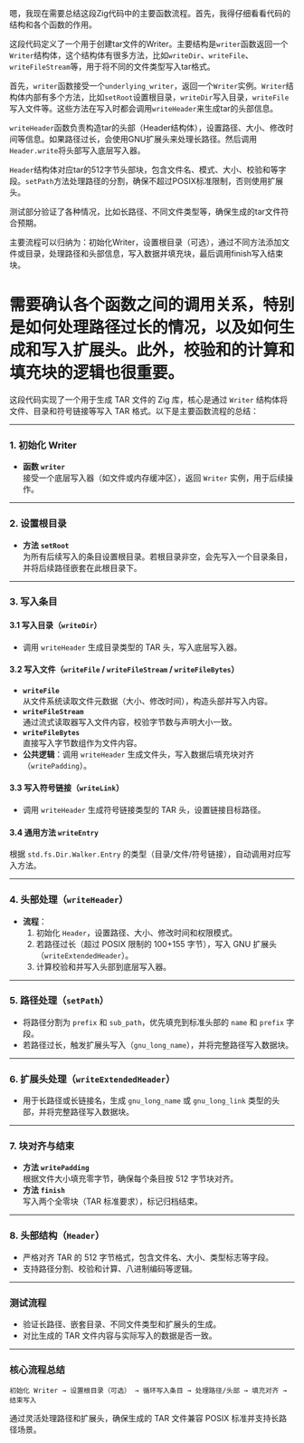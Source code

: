 嗯，我现在需要总结这段Zig代码中的主要函数流程。首先，我得仔细看看代码的结构和各个函数的作用。

这段代码定义了一个用于创建tar文件的Writer。主要结构是`writer`函数返回一个`Writer`结构体，这个结构体有很多方法，比如`writeDir`、`writeFile`、`writeFileStream`等，用于将不同的文件类型写入tar格式。

首先，`writer`函数接受一个`underlying_writer`，返回一个`Writer`实例。`Writer`结构体内部有多个方法，比如`setRoot`设置根目录，`writeDir`写入目录，`writeFile`写入文件等。这些方法在写入时都会调用`writeHeader`来生成tar的头部信息。

`writeHeader`函数负责构造tar的头部（Header结构体），设置路径、大小、修改时间等信息。如果路径过长，会使用GNU扩展头来处理长路径。然后调用`Header.write`将头部写入底层写入器。

`Header`结构体对应tar的512字节头部块，包含文件名、模式、大小、校验和等字段。`setPath`方法处理路径的分割，确保不超过POSIX标准限制，否则使用扩展头。

测试部分验证了各种情况，比如长路径、不同文件类型等，确保生成的tar文件符合预期。

主要流程可以归纳为：初始化Writer，设置根目录（可选），通过不同方法添加文件或目录，处理路径和头部信息，写入数据并填充块，最后调用finish写入结束块。

需要确认各个函数之间的调用关系，特别是如何处理路径过长的情况，以及如何生成和写入扩展头。此外，校验和的计算和填充块的逻辑也很重要。
================================================
这段代码实现了一个用于生成 TAR 文件的 Zig 库，核心是通过 `Writer` 结构体将文件、目录和符号链接等写入 TAR 格式。以下是主要函数流程的总结：

---

### **1. 初始化 Writer**
- **函数 `writer`**  
  接受一个底层写入器（如文件或内存缓冲区），返回 `Writer` 实例，用于后续操作。

---

### **2. 设置根目录**
- **方法 `setRoot`**  
  为所有后续写入的条目设置根目录。若根目录非空，会先写入一个目录条目，并将后续路径嵌套在此根目录下。

---

### **3. 写入条目**
#### **3.1 写入目录（`writeDir`）**
- 调用 `writeHeader` 生成目录类型的 TAR 头，写入底层写入器。

#### **3.2 写入文件（`writeFile` / `writeFileStream` / `writeFileBytes`）**
- **`writeFile`**  
  从文件系统读取文件元数据（大小、修改时间），构造头部并写入内容。
- **`writeFileStream`**  
  通过流式读取器写入文件内容，校验字节数与声明大小一致。
- **`writeFileBytes`**  
  直接写入字节数组作为文件内容。
- **公共逻辑**：调用 `writeHeader` 生成文件头，写入数据后填充块对齐（`writePadding`）。

#### **3.3 写入符号链接（`writeLink`）**
- 调用 `writeHeader` 生成符号链接类型的 TAR 头，设置链接目标路径。

#### **3.4 通用方法 `writeEntry`**  
  根据 `std.fs.Dir.Walker.Entry` 的类型（目录/文件/符号链接），自动调用对应写入方法。

---

### **4. 头部处理（`writeHeader`）**
- **流程**：
  1. 初始化 `Header`，设置路径、大小、修改时间和权限模式。
  2. 若路径过长（超过 POSIX 限制的 100+155 字节），写入 GNU 扩展头（`writeExtendedHeader`）。
  3. 计算校验和并写入头部到底层写入器。

---

### **5. 路径处理（`setPath`）**
- 将路径分割为 `prefix` 和 `sub_path`，优先填充到标准头部的 `name` 和 `prefix` 字段。
- 若路径过长，触发扩展头写入（`gnu_long_name`），并将完整路径写入数据块。

---

### **6. 扩展头处理（`writeExtendedHeader`）**
- 用于长路径或长链接名，生成 `gnu_long_name` 或 `gnu_long_link` 类型的头部，并将完整路径写入数据块。

---

### **7. 块对齐与结束**
- **方法 `writePadding`**  
  根据文件大小填充零字节，确保每个条目按 512 字节块对齐。
- **方法 `finish`**  
  写入两个全零块（TAR 标准要求），标记归档结束。

---

### **8. 头部结构（`Header`）**
- 严格对齐 TAR 的 512 字节格式，包含文件名、大小、类型标志等字段。
- 支持路径分割、校验和计算、八进制编码等逻辑。

---

### **测试流程**
- 验证长路径、嵌套目录、不同文件类型和扩展头的生成。
- 对比生成的 TAR 文件内容与实际写入的数据是否一致。

---

### **核心流程总结**
```
初始化 Writer → 设置根目录（可选） → 循环写入条目 → 处理路径/头部 → 填充对齐 → 结束写入
```
通过灵活处理路径和扩展头，确保生成的 TAR 文件兼容 POSIX 标准并支持长路径场景。